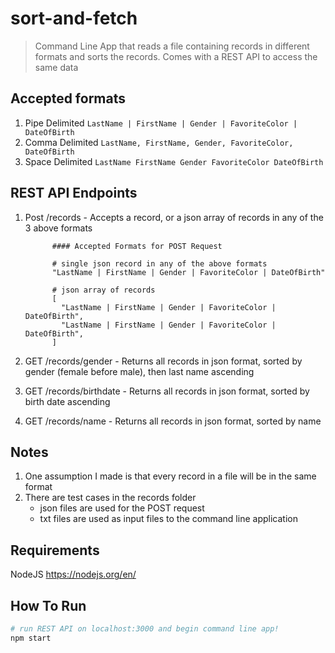 ﻿# sort-and-fetch
 > Command Line App that reads a file containing records in different formats and sorts the records.
 > Comes with a REST API to access the same data
 
 ## Accepted formats
 1. Pipe Delimited
 ``` LastName | FirstName | Gender | FavoriteColor | DateOfBirth ```
 2. Comma Delimited
 ``` LastName, FirstName, Gender, FavoriteColor, DateOfBirth ```
 3. Space Delimited
 ``` LastName FirstName Gender FavoriteColor DateOfBirth ```
 
 ## REST API Endpoints
 1. Post /records           - Accepts a record, or a json array of records in any of the 3 above formats
              
              #### Accepted Formats for POST Request
              
              # single json record in any of the above formats
              "LastName | FirstName | Gender | FavoriteColor | DateOfBirth"
              
              # json array of records
              [
                "LastName | FirstName | Gender | FavoriteColor | DateOfBirth",
                "LastName | FirstName | Gender | FavoriteColor | DateOfBirth",
              ]
              
              
 2. GET /records/gender     - Returns all records in json format, sorted by gender (female before male), then last name ascending
 3. GET /records/birthdate  - Returns all records in json format, sorted by birth date ascending
 4. GET /records/name       - Returns all records in json format, sorted by name
 
 ## Notes
 1. One assumption I made is that every record in a file will be in the same format
 2. There are test cases in the records folder
    - json files are used for the POST request
    - txt files are used as input files to the command line application
 
 ## Requirements
NodeJS
https://nodejs.org/en/

## How To Run
``` bash
# run REST API on localhost:3000 and begin command line app!
npm start
```
